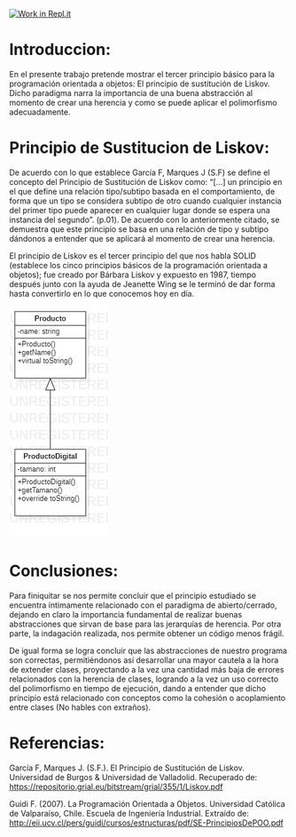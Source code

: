 [![Work in Repl.it](https://classroom.github.com/assets/work-in-replit-14baed9a392b3a25080506f3b7b6d57f295ec2978f6f33ec97e36a161684cbe9.svg)](https://classroom.github.com/online_ide?assignment_repo_id=276049&assignment_repo_type=GroupAssignmentRepo)

# Introduccion:

En el presente trabajo pretende mostrar el tercer principio básico para la programación orientada a objetos: 
El principio de sustitución de Liskov. Dicho paradigma narra la importancia de una buena abstracción al momento de crear una herencia y como se puede aplicar el polimorfismo adecuadamente. 


# Principio de Sustitucion de Liskov:

De acuerdo con lo que establece García F, Marques J (S.F) se define el concepto del Principio de Sustitución de Liskov como: “[…] un principio en el que define una relación tipo/subtipo basada en el comportamiento, de forma que un tipo se considera subtipo de otro cuando cualquier instancia del primer tipo puede aparecer en cualquier lugar donde se espera una instancia del segundo”. (p.01). De acuerdo con lo anteriormente citado, se demuestra que este principio se basa en una relación de tipo y subtipo dándonos a entender que se aplicará al momento de crear una herencia.

El principio de Liskov es el tercer principio del que nos habla SOLID (establece los cinco principios básicos de la programación orientada a objetos); fue creado por Bárbara Liskov y expuesto en 1987, tiempo después junto con la ayuda de Jeanette Wing se le terminó de dar forma hasta convertirlo en lo que conocemos hoy en día.

![](diagrama/Producto.png)

# Conclusiones:
Para finiquitar se nos permite concluir que el principio estudiado se encuentra íntimamente relacionado con el paradigma de abierto/cerrado, dejando en claro la importancia fundamental de realizar buenas abstracciones que sirvan de base para las jerarquías de herencia. Por otra parte, la indagación realizada, nos permite obtener un código menos frágil. 

De igual forma se logra concluir que las abstracciones de nuestro programa son correctas, permitiéndonos así desarrollar una mayor cautela a la hora de extender clases, proyectando a la vez una cantidad más baja de errores relacionados con la herencia de clases, logrando a la vez un uso correcto del polimorfismo en tiempo de ejecución, dando a entender que dicho principio está relacionado con conceptos como la cohesión o acoplamiento entre clases (No hables con extraños). 


# Referencias:

García F, Marques J. (S.F.). El Principio de Sustitución de Liskov. Universidad de Burgos & Universidad de Valladolid. Recuperado de: https://repositorio.grial.eu/bitstream/grial/355/1/Liskov.pdf 

Guidi F. (2007). La Programación Orientada a Objetos. Universidad Católica de Valparaíso, Chile. Escuela de Ingeniería Industrial. Extraído de: http://eii.ucv.cl/pers/guidi/cursos/estructuras/pdf/SE-PrincipiosDePOO.pdf





